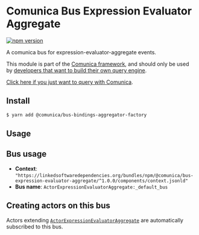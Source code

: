 # Comunica Bus Expression Evaluator Aggregate

[![npm version](https://badge.fury.io/js/%40comunica%2Fbus-expression-evaluator-aggregate.svg)](https://www.npmjs.com/package/@comunica/bus-expression-evaluator-aggregate)

A comunica bus for expression-evaluator-aggregate events.

This module is part of the [Comunica framework](https://github.com/comunica/comunica),
and should only be used by [developers that want to build their own query engine](https://comunica.dev/docs/modify/).

[Click here if you just want to query with Comunica](https://comunica.dev/docs/query/).

## Install

```bash
$ yarn add @comunica/bus-bindings-aggregator-factory
```

## Usage

## Bus usage

* **Context**: `"https://linkedsoftwaredependencies.org/bundles/npm/@comunica/bus-expression-evaluator-aggregate/^1.0.0/components/context.jsonld"`
* **Bus name**: `ActorExpressionEvaluatorAggregate:_default_bus`

## Creating actors on this bus

Actors extending [`ActorExpressionEvaluatorAggregate`](TODO:jsdoc_url) are automatically subscribed to this bus.
